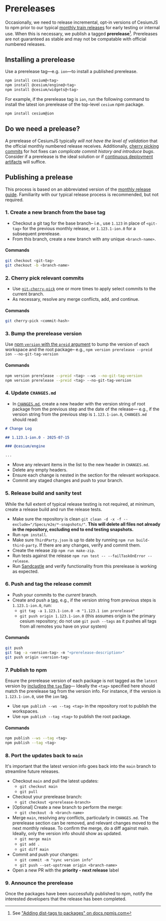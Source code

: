 # Prereleases

Occasionally, we need to release incremental, opt-in versions of CesiumJS to npm prior to our typical [monthly train releases](../README.md) for early testing or internal use. When this is necessary, we publish a tagged **prerelease**[^1]. Prereleases are not guaranteed as stable and may not be compatable with official numbered releases.

[^1]: See ["Adding dist-tags to packages" on docs.npmjs.com](https://docs.npmjs.com/adding-dist-tags-to-packages)

## Installing a prerelease

Use a prerelease tag—e.g. `ion`—to install a published prerelease.

```sh
npm install cesium@<tag>
npm install @cesium/engine@<tag>
npm install @cesium/widgets@<tag>
```

For example, if the prerelease tag is `ion`, run the following command to install the latest ion prerelease of the top-level `cesium` npm package.

```sh
npm install cesium@ion
```

## Do we need a prelease?

A prerelease of CesiumJS typically _will not have the level of validation_ that the official monthly numbered release receives. Additionally, [cherry picking commits](https://www.atlassian.com/git/tutorials/cherry-pick) for hot fixes can _complicate commit history and introduce bugs_. Consider if a prerelease is the ideal solution or if [continuous deployment artifacts](../../ContinuousIntegration/README.md#continuous-deployment) will suffice.

## Publishing a prelease

This process is based on an abbreviated version of the [monthly release guide](../README.md). Familiarity with our typical release process is recommended, but not required.

### 1. Create a new branch from the base tag

- Checkout a git tag for the base branch– i.e., use `1.123` in place of `<git-tag>` for the previous monthly release, or `1.123.1-ion.0` for a subsequent prerelease.
- From this branch, create a new branch with any unique `<branch-name>`.

#### Commands

```sh
git checkout <git-tag>
git checkout -b <branch-name>
```

### 2. Cherry pick relevant commits

- Use [`git-cherry-pick`](https://git-scm.com/docs/git-cherry-pick) one or more times to apply select commits to the current branch.
- As necessary, resolve any merge conflicts, add, and continue.

#### Commands

```sh
git cherry-pick <commit-hash>
```

### 3. Bump the prerelease version

Use [npm `version` with the `preid` argument](https://docs.npmjs.com/cli/v11/commands/npm-version#preid) to bump the version of each workspace and the root package– e.g., `npm version prerelease --preid ion --no-git-tag-version`

#### Commands

```sh
npm version prerelease --preid <tag> --ws --no-git-tag-version
npm version prerelease --preid <tag> --no-git-tag-version
```

### 4. Update `CHANGES.md`

- In [`CHANGES.md`](../../../CHANGES.md), create a new header with the version string of root package from the previous step and the date of the release— e.g., if the version string from the previous step is `1.123.1-ion.0`, `CHANGES.md` should read:

```md
# Change Log

## 1.123.1-ion.0 - 2025-07-15

### @cesium/engine

...
```

- Move any relevant items in the list to the new header in `CHANGES.md`.
- Delete any empty headers.
- Ensure each change is nested in the section for the relevant workspace.
- Commit any staged changes and push to your branch.

### 5. Release build and sanity test

While the full extent of typical release testing is not required, at minimum, create a release build and run the release tests.

- Make sure the repository is clean `git clean -d -x -f --exclude="/Specs/e2e/*-snapshots/"`. **This will delete all files not already in the repository, excluding end to end testing snapshots.**
- Run `npm install`.
- Make sure `ThirdParty.json` is up to date by running `npm run build-third-party`. If there are any changes, verify and commit them.
- Create the release zip `npm run make-zip`.
- Run tests against the release `npm run test -- --failTaskOnError --release`.
- Run [Sandcastle](http://localhost:8080/Apps/Sandcastle/index.html) and verify functionality from this prerelease is working as expected.

### 6. Push and tag the release commit

- Push your commits to the _current_ branch.
- Create and push a [tag](https://git-scm.com/book/en/v2/Git-Basics-Tagging), e.g., if the version string from previous steps is `1.123.1-ion.0`, run:
  - `git tag -a 1.123.1-ion.0 -m "1.123.1 ion prerelease"`
  - `git push origin 1.123.1-ion.0` (this assumes origin is the primary cesium repository; do not use `git push --tags` as it pushes all tags from all remotes you have on your system)

#### Commands

```sh
git push
git tag -a <version-tag> -m "<prerelease-description>"
git push origin <version-tag>
```

### 7. Publish to npm

Ensure the prerelease version of each package is not tagged as the `latest` version by [including the `tag` flag](https://docs.npmjs.com/cli/v11/commands/npm-publish#tag)— Ideally the `<tag>` specified here should match the prerelease tag from the version info. For instance, if the version is `1.123.1-ion.0`, use the `ion` tag.

- Use `npm publish --ws --tag <tag>` in the repository root to publish the workspaces.
- Use `npm publish --tag <tag>` to publish the root package.

#### Commands

```sh
npm publish --ws --tag <tag>
npm publish --tag <tag>
```

### 8. Port the updates back to `main`

It's important that the latest version info goes back into the `main` branch to streamline future releases.

- Checkout `main` and pull the latest updates:
  - `git checkout main`
  - `git pull`
- Checkout your prerelease branch:
  - `git checkout <prerelease-branch>`
- [Optional] Create a new branch to perform the merge:
  - `git checkout -b <branch-name>`
- Merge `main`, resolving any conflicts, particularly in `CHANGES.md`. The prerelease section can be removed, and relevant changes moved to the next monthly release. To confirm the merge, do a diff against main. Ideally, only the version info should show as updated.
  - `git merge main`
  - `git add .`
  - `git diff main`
- Commit and push your changes:
  - `git commit -m "sync version info"`
  - `git push --set-upstream origin <branch-name>`
- Open a new PR with the **priority - next release** label

### 9. Announce the prerelease

Once the packages have been successfully published to npm, notify the interested developers that the release has been completed.
